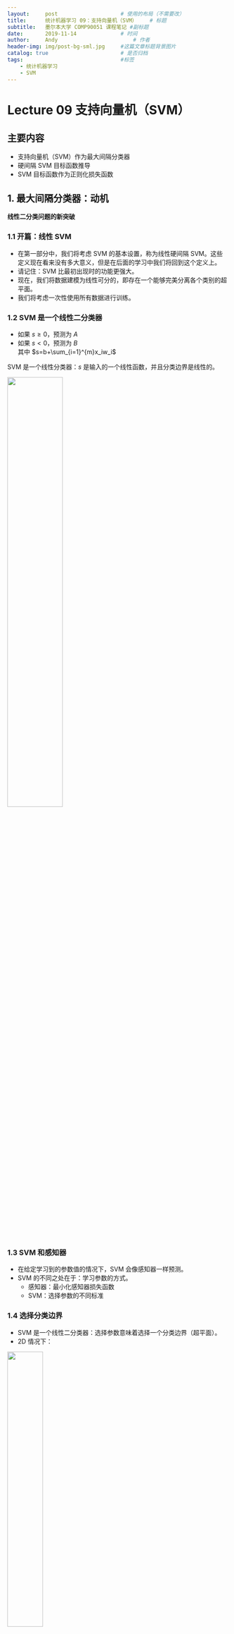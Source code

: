 ```yaml
---
layout:     post   				    # 使用的布局（不需要改）
title:      统计机器学习 09：支持向量机（SVM）   	# 标题 
subtitle:   墨尔本大学 COMP90051 课程笔记 #副标题
date:       2019-11-14 				# 时间
author:     Andy 						# 作者
header-img: img/post-bg-sml.jpg 	#这篇文章标题背景图片
catalog: true 						# 是否归档
tags:								#标签
    - 统计机器学习
    - SVM
---
```


<!-- 数学公式 -->
<script src="https://cdn.mathjax.org/mathjax/latest/MathJax.js?config=TeX-AMS-MML_HTMLorMML" type="text/javascript"></script>
<script type="text/x-mathjax-config">
  MathJax.Hub.Config({
    tex2jax: {
      skipTags: ['script', 'noscript', 'style', 'textarea', 'pre'],
      inlineMath: [['$','$']]
    }
  });
</script>

# Lecture 09 支持向量机（SVM）
## 主要内容
* 支持向量机（SVM）作为最大间隔分类器
* 硬间隔 SVM 目标函数推导
* SVM 目标函数作为正则化损失函数

## 1. 最大间隔分类器：动机
**线性二分类问题的新突破**
### 1.1 开篇：线性 SVM
* 在第一部分中，我们将考虑 SVM 的基本设置，称为线性硬间隔 SVM。这些定义现在看来没有多大意义，但是在后面的学习中我们将回到这个定义上。
* 请记住：SVM 比最初出现时的功能更强大。
* 现在，我们将数据建模为线性可分的，即存在一个能够完美分离各个类别的超平面。
* 我们将考虑一次性使用所有数据进行训练。

### 1.2 SVM 是一个线性二分类器
* 如果 $s\ge 0$，预测为 $A$
* 如果 $s< 0$，预测为 $B$  
其中 $s=b+\sum_{i=1}^{m}x_iw_i$

SVM 是一个线性分类器：$s$ 是输入的一个线性函数，并且分类边界是线性的。

<img src="https://tva1.sinaimg.cn/large/006y8mN6ly1g8o8qnuu02j30n20ew764.jpg" width="50%">

### 1.3 SVM 和感知器
* 在给定学习到的参数值的情况下，SVM 会像感知器一样预测。
* SVM 的不同之处在于：学习参数的方式。
  * 感知器：最小化感知器损失函数
  * SVM：选择参数的不同标准

### 1.4 选择分类边界
* SVM 是一个线性二分类器：选择参数意味着选择一个分类边界（超平面）。
* 2D 情况下：<br>
<img src="https://tva1.sinaimg.cn/large/006y8mN6ly1g8o9b7lmmdj30n60gkjsc.jpg" width="40%">

#### 我们应该选择哪个边界？
* 假设数据集是线性可分的，那么感知器将找到一个可以完美分离各个类别的边界。这可以是任何这样的边界，例如图中的 A 或 B。
* 对于感知器而言，所有这样的边界都一样好，因为对于每个感知器而言，其损失函数都为零。<br>
<img src="https://tva1.sinaimg.cn/large/006y8mN6ly1g8ogretihaj30o80gyt9i.jpg" width="40%">

* 但是它们对我们来说看起来并不一样好。A 边界似乎更可靠。当新数据点到达时，B 边界可能会对其分类错误。<br>
<img src="https://tva1.sinaimg.cn/large/006y8mN6ly1g8ogx13xstj30o40hc754.jpg" width="40%">

#### 目标是找到最安全的边界
* 从直觉上看，最可靠的边界应当位于两个类别之间，并且尽可能远离这两个类别。
* SVM 的目标函数捕捉到了这一点，SVM 的目标是找到使得不同类别之间间隔最大化的分类边界。<br>
<img src="https://tva1.sinaimg.cn/large/006y8mN6ly1g8ohio3uvrj30oe0he0u0.jpg" width="40%">

### 1.5 最大间隔分类器
* SVM 是一个线性二分类器。SVM 的训练目标是找到使间隔最大化的分类边界。
* 因此，SVM 又称为最大间隔分类器。
* 训练数据是固定的，因此间隔是由分类边界的位置和方向定义的，而分类边界的位置和方向则是由 SVM 参数定义的。
* 我们的下一步是通过将间隔宽度表示为一个参数（和数据）的函数来形式化我们的目标。

## 2. 最大间隔分类器：推导
**关于 SVM 目标函数的几何推导**
### 2.1 间隔宽度
* 尽管间隔可以被视为两条虚线之间的空间，但更方便的做法是，将间隔宽度定义为分类边界与最近数据点之间的距离。
* 这个分类边界恰好在 “两个类别之间”：到最近的红色点和蓝色点的距离相同。<br>
<img src="https://tva1.sinaimg.cn/large/006y8mN6ly1g8oijcia75j30oc0hmgmw.jpg" width="40%">

* **问题：** 为了达到最大间隔必须这样。为什么？
* 落在间隔边界上的数据点称为 **支持向量**。
* 我们希望最大化分类边界到支持向量的距离。
* 但是，在此之前，让我们推导出任意一个点到一个超平面的距离的表达式。

### 2.2 一个点到超平面的距离
#### 第一部分
* 考虑到任意一个点 $X$（可以来自任意一个类别，并且不需要是离分类边界最近的点），令 $X_p$ 表示点 $X$ 在分类边界上的投影。
* 现在，令 $\boldsymbol r$ 表示向量 $X_p-X$。注意，$\boldsymbol r$ **垂直** 于分类边界，并且 $\\|\boldsymbol r\\|$ 就是要求的 **距离**。<br>
<img src="https://tva1.sinaimg.cn/large/006y8mN6ly1g8ojd4yyxcj30pw0ic3zo.jpg" width="40%">

* 分类边界由参数 $\boldsymbol w$ 和 $b$ 定义
* 根据之前线性代数的讲义，回忆 $\boldsymbol w$ 是一个垂直于分类边界的向量
* 图中，$\boldsymbol w$ 的起点是分类边界上一个任意的点
* $\\|\boldsymbol w\\|=\sqrt{w_1^2+...+w_m^2}$

#### 第二部分
* 向量 $\boldsymbol r$ 和 $\boldsymbol w$ 平行，但是通常两者长度不同。简单来说，$\boldsymbol r=\boldsymbol w\dfrac{\\|\boldsymbol r\\|}{\\|\boldsymbol w\\|}$
* 接下来，点 $X$ 和点 $X_p$ 可以被视为向量 $\boldsymbol x$ 和 $\boldsymbol x_p$。  
  通过向量加法，我们可以得到 $\boldsymbol x+\boldsymbol r=\boldsymbol x_p$ 或者 $\boldsymbol x+\boldsymbol w\dfrac{\\|\boldsymbol r\\|}{\\|\boldsymbol w\\|}=\boldsymbol x_p$<br>
<img src="https://tva1.sinaimg.cn/large/006y8mN6ly1g8ok4zhq12j30py0icdhk.jpg" width="40%">

* 现在，我们将等式两边都乘上 $\boldsymbol w$，然后加上 $b$，得到：  
  $\boldsymbol w'\boldsymbol x+b+\boldsymbol w'\boldsymbol w\dfrac{\\|\boldsymbol r\\|}{\\|\boldsymbol w\\|}=\boldsymbol w'\boldsymbol x_p+b$
* 因为 $\boldsymbol x_p$ 落在分类边界上，我们可以得到：  
  $\boldsymbol w'\boldsymbol x+b+\\|\boldsymbol w\\|^2\dfrac{\\|\boldsymbol r\\|}{\\|\boldsymbol w\\|}=0$
* 化简即可得到点 $X$ 到分类边界的距离为：  
  $\\|\boldsymbol r\\|=-\dfrac{\boldsymbol w'\boldsymbol x+b}{\\|\boldsymbol w\\|}$

#### 第三部分
* 然而，如果我们将点取到分类边界的另一侧，向量 $\boldsymbol r$ 和 $\boldsymbol w$ 将会 **反向平行**，得到 $\boldsymbol r=-\boldsymbol w\dfrac{\\|\boldsymbol r\\|}{\\|\boldsymbol w\\|}$
* 在这种情况下，距离为 $\\|\boldsymbol r\\|=\dfrac{\boldsymbol w'\boldsymbol x+b}{\\|\boldsymbol w\\|}$<br>
<img src="https://tva1.sinaimg.cn/large/006y8mN6ly1g8okwti1rlj30py0icjt5.jpg" width="40%">

* 我们一会将再回到这里，现在我们可以将两种情况的结果结合起来：  
  距离为 $\\|\boldsymbol r\\|=\pm \dfrac{\boldsymbol w'\boldsymbol x+b}{\\|\boldsymbol w\\|}$

### 2.3 使用标签对类别进行编码
* 训练数据是一个集合 $\{\boldsymbol x_i,y_i\}, i=1,...,n$，其中 $\boldsymbol x_i$ 是一个 $m$ 维的实例，$y_i$ 是对应的二分类标签，被编码为 $-1$ 或 $1$。
* 给定一个完美的分类边界，$y_i$ 编码了每一个 $\boldsymbol x_i$ 位于边界的哪一侧。
* 因此，第 $i$ 个点到一个完美边界的距离可以被编码为：  

  $$\|\boldsymbol r_i\|=\dfrac{y_i(\boldsymbol w'\boldsymbol x_i+b)}{\|\boldsymbol w\|}$$

### 2.4 最大间隔目标
* 第 $i$ 个点到一个完美边界的距离可以被编码为：$\\|\boldsymbol r_i\\|=\dfrac{y_i(\boldsymbol w'\boldsymbol x_i+b)}{\\|\boldsymbol w\\|}$
* 间隔宽度是到最近点的距离
* 因此，SVM 的目标是最大化 $\left(\min\limits_{i=1,...,n}\dfrac{y_i(\boldsymbol w'\boldsymbol x_i+b)}{\\|\boldsymbol w\\|}\right)$ 作为 $\boldsymbol w$ 和 $b$ 的一个函数

**思考：** 这样做的问题在哪里？

### 2.5 表示形式不唯一
* 一个分类边界（例如：2D 空间里的一条直线）是一系列点的集合，满足 $\boldsymbol w'\boldsymbol x+b=0$ ，对于某些给定的 $\boldsymbol w$ 和 $b$
* 然而，同样的点集也满足 $\tilde{\boldsymbol w'}\boldsymbol x+\tilde b=0$ ，其中 $\tilde{\boldsymbol w}=\alpha \boldsymbol w$ ，$\tilde b=\alpha b$ ，任意 $\alpha>0$
* 同样的边界和本质上相同的分类器可以由无限多种参数的组合来表达。而这会造成分歧。

### 2.6 消除分歧
* 考虑一个 “备选” 的分类边界，我们应该用哪一个参数组合表示它？
  * 对于人类来说，这无关紧要
  * 而数学 / 机器需要一个精确的答案
* 一种消除分歧的可能做法是：测量到最近点（$i^*$）的距离，缩放参数使得  

  $$\dfrac{y_{i^*}(\boldsymbol w'\boldsymbol x_{i^*}+b)}{\|\boldsymbol w\|}=\dfrac{1}{\|\boldsymbol w\|}$$
* 对于一个给定的 “备选” 边界和固定的训练数据点，存在唯一的缩放 $\boldsymbol w$ 和 $b$ 的方式，使得上面的等式成立。

### 2.7 约束目标函数
* SVM 目标是最大化 $\left(\min\limits_{i=1,...,n}\dfrac{y_i(\boldsymbol w'\boldsymbol x_i+b)}{\\|\boldsymbol w\\|}\right)$
<br>

* 引入（任意）额外要求 $\dfrac{y_{i^\*}(\boldsymbol w'\boldsymbol x_{i^\*}+b)}{\\|\boldsymbol w\\|}=\dfrac{1}{\\|\boldsymbol w\\|}$
  <br>
  * $i^*$ 表示距离分类边界最近的样本的索引
<br>

* SVM 目标是找到：  
  $$\begin{array}{cc}\mathop{\operatorname{arg\,min}}\limits_{\boldsymbol w}\|\boldsymbol w\| \\\; \text{s.t.}\quad y_i(\boldsymbol w'\boldsymbol x_i+b)\ge 1 \;\text{for}\;i=1,...,n\end{array}$$

### 2.8 硬间隔 SVM 的目标函数
* 现在，我们有了一个主要的结果：SVM 目标是找到  
$$\begin{array}{cc}\mathop{\operatorname{arg\,min}}\limits_{\boldsymbol w}\|\boldsymbol w\| \\\; \text{s.t.}\quad y_i(\boldsymbol w'\boldsymbol x_i+b)\ge 1 \;\text{for}\;i=1,...,n\end{array}$$  
<img src="https://tva1.sinaimg.cn/large/006y8mN6ly1g8or1sx280j30oa0heta3.jpg" width="40%">
<br>

* 注意 1：参数 $b$ 是通过影响影响约束条件渐接优化的
* 注意 2：所有的点都被限制在间隔边界上或者外部
* 因此，这个版本的 SVM 被称为硬间隔 SVM

## 3. SVM 的目标函数作为正则化损失函数
**将我们得到的目标函数与其他机器学习方法的目标函数联系起来**
### 3.1 在之前课程中
1. 选择 / 设计模型
2. 选择 / 设计损失函数
3. 寻找可以在训练数据上将差异最小化的参数值

* **损失函数** 度量了单个样本的预测值与真实值之间的差异
* **训练误差** 是在全部训练样本上的平均损失

对于感知器和 ANN，我们定义了损失函数，目标是在训练中最小化损失
但是，SVM 应当怎样匹配这种模式呢？

### 3.2 SVM 作为正则化的 ERM
* 回忆岭回归的目标函数：<br>  
  最小化 $\left(\sum_{i=1}^{n}(y_i-\boldsymbol w'\boldsymbol x_i)^2+\lambda\\|\boldsymbol w\\|^2\right)$  
  <br> 
* 硬间隔 SVM 的目标函数：<br>  
  $$\begin{array}{cc}\mathop{\operatorname{arg\,min}}\limits_{\boldsymbol w}\|\boldsymbol w\| \\\; \text{s.t.}\quad y_i(\boldsymbol w'\boldsymbol x_i+b)\ge 1 \;\text{for}\;i=1,...,n\end{array}$$  
  <br>  
* 约束条件可以理解为损失：  
$l_{\infty} =\begin{cases}0\quad\;\, 1-y_i(\boldsymbol w'\boldsymbol x_i+b)\le0 \\\\  
\infty\quad 1-y_i(\boldsymbol w'\boldsymbol x_i+b)>0\end{cases}$

### 3.3 硬间隔 SVM 的损失函数
* 约束条件可以理解为损失：  
$$l_{\infty} =\begin{cases}0\quad\;\, 1-y_i(\boldsymbol w'\boldsymbol x_i+b)\le0 \\
\infty\quad 1-y_i(\boldsymbol w'\boldsymbol x_i+b)>0\end{cases}$$
* 换而言之，对于每个数据点：
  * 如果它在分类边界的正确的一侧，并且到分类边界的距离至少有 $\dfrac{1}{\\|\boldsymbol w\\|}$，那么我们接受它，损失为 $0$。
  * 如果该点在错误的一侧，或者距离分类边界太近，那么我们立即给予其无穷大的损失，因此完全禁止这类解。

## 总结
* 支持向量机（SVM）作为最大间隔分类器
* 硬间隔 SVM 的目标函数推导
* SVM 作为正则化的 ERM

下节内容：软间隔 SVM
